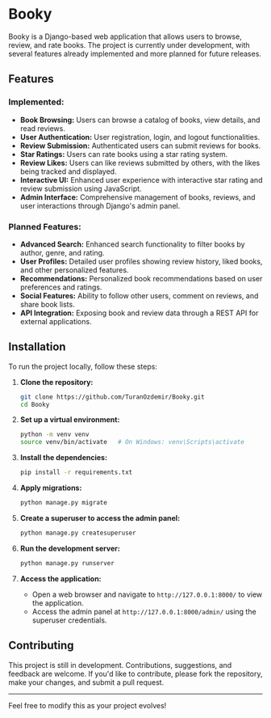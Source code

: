 # Booky

Booky is a Django-based web application that allows users to browse, review, and rate books. The project is currently under development, with several features already implemented and more planned for future releases.

## Features

### Implemented:
- **Book Browsing:** Users can browse a catalog of books, view details, and read reviews.
- **User Authentication:** User registration, login, and logout functionalities.
- **Review Submission:** Authenticated users can submit reviews for books.
- **Star Ratings:** Users can rate books using a star rating system.
- **Review Likes:** Users can like reviews submitted by others, with the likes being tracked and displayed.
- **Interactive UI:** Enhanced user experience with interactive star rating and review submission using JavaScript.
- **Admin Interface:** Comprehensive management of books, reviews, and user interactions through Django's admin panel.

### Planned Features:
- **Advanced Search:** Enhanced search functionality to filter books by author, genre, and rating.
- **User Profiles:** Detailed user profiles showing review history, liked books, and other personalized features.
- **Recommendations:** Personalized book recommendations based on user preferences and ratings.
- **Social Features:** Ability to follow other users, comment on reviews, and share book lists.
- **API Integration:** Exposing book and review data through a REST API for external applications.

## Installation

To run the project locally, follow these steps:

1. **Clone the repository:**
    ```bash
    git clone https://github.com/TuranOzdemir/Booky.git
    cd Booky
    ```

2. **Set up a virtual environment:**
    ```bash
    python -m venv venv
    source venv/bin/activate   # On Windows: venv\Scripts\activate
    ```

3. **Install the dependencies:**
    ```bash
    pip install -r requirements.txt
    ```

4. **Apply migrations:**
    ```bash
    python manage.py migrate
    ```

5. **Create a superuser to access the admin panel:**
    ```bash
    python manage.py createsuperuser
    ```

6. **Run the development server:**
    ```bash
    python manage.py runserver
    ```

7. **Access the application:**
   - Open a web browser and navigate to `http://127.0.0.1:8000/` to view the application.
   - Access the admin panel at `http://127.0.0.1:8000/admin/` using the superuser credentials.

## Contributing

This project is still in development. Contributions, suggestions, and feedback are welcome. If you'd like to contribute, please fork the repository, make your changes, and submit a pull request.

---

Feel free to modify this as your project evolves!
